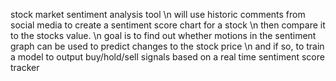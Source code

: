 stock market sentiment analysis tool \n
will use historic comments from social media to create a sentiment score chart for a stock \n
then compare it to the stocks value. \n
goal is to find out whether motions in the sentiment graph can be used to predict changes to the stock price \n
and if so, to train a model to output buy/hold/sell signals based on a real time sentiment score tracker
